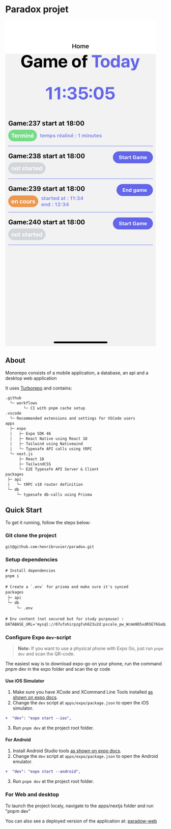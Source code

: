 # Paradox projet

![App mobile](./images/admin_screen.PNG)

## About

Monorepo consists of a mobile application, a database, an api and a desktop web application

It uses [Turborepo](https://turborepo.org/) and contains:

```
.github
  └─ workflows
        └─ CI with pnpm cache setup
.vscode
  └─ Recommended extensions and settings for VSCode users
apps
  ├─ expo
  |   ├─ Expo SDK 46
  |   ├─ React Native using React 18
  |   ├─ Tailwind using Nativewind
  |   └─ Typesafe API calls using tRPC
  └─ next.js
      ├─ React 18
      ├─ TailwindCSS
      └─ E2E Typesafe API Server & Client
packages
 ├─ api
 |   └─ tRPC v10 router definition
 └─ db
     └─ typesafe db-calls using Prisma
```

## Quick Start

To get it running, follow the steps below:

### Git clone the project

```
git@github.com:henribruvier/paradox.git
```

### Setup dependencies

```diff
# Install dependencies
pnpm i

# Create a `.env` for prisma and make sure it's synced
packages
 ├─ api
 └─ db
     └─ .env

# Env content (not secured but for study purpouse) :
DATABASE_URL='mysql://07ufohirpzgfuh623u2d:pscale_pw_Wcmm9D5xdR5E76GaQaB3Xl8QkxypxvpVSk5uecaVVtX@eu-central.connect.psdb.cloud/paradox-db?sslaccept=strict'

```

### Configure Expo `dev`-script

> **Note:** If you want to use a physical phone with Expo Go, just run `pnpm dev` and scan the QR-code.

The easiest way is to download expo-go on your phone, run the command pnpm dev in the expo folder and scan the qr code

#### Use iOS Simulator

1. Make sure you have XCode and XCommand Line Tools installed [as shown on expo docs](https://docs.expo.dev/workflow/ios-simulator/).
2. Change the `dev` script at `apps/expo/package.json` to open the iOS simulator.

```diff
+  "dev": "expo start --ios",
```

3. Run `pnpm dev` at the project root folder.

#### For Android

1. Install Android Studio tools [as shown on expo docs](https://docs.expo.dev/workflow/android-studio-emulator/).
2. Change the `dev` script at `apps/expo/package.json` to open the Android emulator.

```diff
+  "dev": "expo start --android",
```

3. Run `pnpm dev` at the project root folder.

### For Web and desktop

To launch the project localy, navigate to the apps/nextjs folder and run "pnpm dev"

You can also see a deployed version of the application at: [paradow-web](https://paradox-sand.vercel.app)

